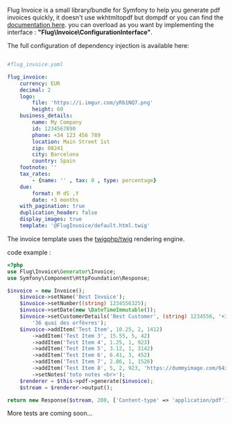 Flug Invoice is a small library/bundle for Symfony to help you generate pdf invoices quickly, it doesn't use wkhtmltopdf 
but dompdf or you can find the [documentation here](https://github.com/dompdf/dompdf).
you can overload as you want by implementing the interface : **"Flug\Invoice\ConfigurationInterface"**.

The full configuration of dependency injection is available here:

```yaml

#flug_invoice.yaml

flug_invoice:
    currency: EUR
    decimal: 2
    logo:
        file: 'https://i.imgur.com/yRb1NQ7.png'
        height: 60
    business_details:
        name: My Company
        id: 1234567890
        phone: +34 123 456 789
        location: Main Street 1st
        zip: 08241
        city: Barcelona
        country: Spain
    footnote: ''
    tax_rates:
        - {name: '' , tax: 0 , type: percentage}
    due:
        format: M dS ,Y
        date: +3 months
    with_pagination: true
    duplication_header: false
    display_images: true
    template: '@FlugInvoice/default.html.twig'
```

The invoice template uses the [twigphp/twig](https://github.com/twigphp/Twig) rendering engine.

code example : 

```php
<?php 
use Flug\Invoice\Generator\Invoice;
use Symfony\Component\HttpFoundation\Response;

$invoice = new Invoice();
    $invoice->setName('Best Invoice');
    $invoice->setNumber((string) 1234556325);
    $invoice->setDate(new \DateTimeImmutable());
    $invoice->setCustomerDetails('Best Customer', (string) 1234556, '+33 630301023', '44000', 'Nantes', 'France',
        '36 quai des orfèvres');
    $invoice->addItem('Test Item', 10.25, 2, 1412)
        ->addItem('Test Item 3', 15.55, 5, 42)
        ->addItem('Test Item 4', 1.25, 1, 923)
        ->addItem('Test Item 5', 3.12, 1, 3142)
        ->addItem('Test Item 6', 6.41, 3, 452)
        ->addItem('Test Item 7', 2.86, 1, 1526)
        ->addItem('Test Item 8', 5, 2, 923, 'https://dummyimage.com/64x64/000/fff')
        ->setNotes('toto notes <br>');
    $renderer = $this->pdf->generate($invoice);
    $stream = $renderer->output();

return new Response($stream, 200, ['Content-type' => 'application/pdf']);
```

More tests are coming soon...

